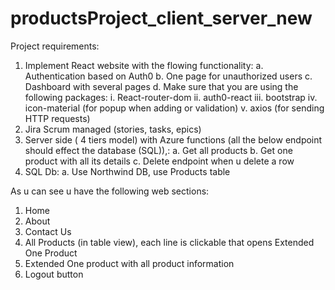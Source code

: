 # productsProject_client_server_new
Project requirements:
1)	Implement React website with the flowing functionality:
a.	Authentication based on Auth0
b.	One page for unauthorized users
c.	Dashboard with several pages
d.	Make sure that you are using the following packages:
i.	React-router-dom
ii.	auth0-react
iii.	bootstrap
iv.	icon-material (for popup when adding or validation)
v.	axios (for sending HTTP requests)
2)	Jira Scrum managed (stories, tasks, epics)
3)	Server side ( 4 tiers model)  with Azure functions (all the below endpoint should effect the database (SQL)),:
a.	Get all products
b.	Get one product with all its details
c.	Delete endpoint when u delete a row
4)	SQL Db:
a.	Use Northwind DB, use Products table

As u can see u have the following web sections:
1)	Home
2)	About
3)	Contact Us
4)	All Products (in table view), each line is clickable that opens Extended One Product
5)	Extended One product with all product information
6)	Logout button

